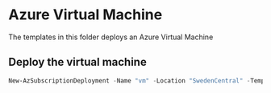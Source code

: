 # Azure Virtual Machine

The templates in this folder deploys an Azure Virtual Machine

## Deploy the virtual machine

```powershell
New-AzSubscriptionDeployment -Name "vm" -Location "SwedenCentral" -TemplateFile main.bicep -TemplateParameterFile main.parameters.json
```
